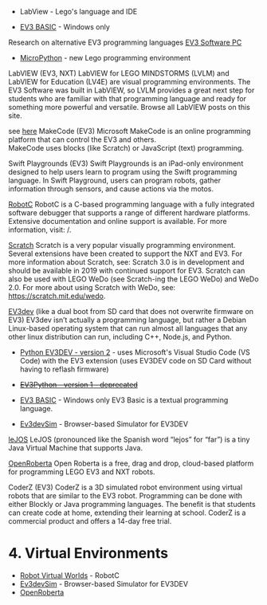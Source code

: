 * LabView - Lego's language and IDE

* [EV3 BASIC](https://sites.google.com/site/ev3basic/) - Windows only






Research on alternative EV3 programming languages
[EV3 Software PC](https://www.lego.com/en-ca/themes/mindstorms/downloads)
* [MicroPython](https://education.lego.com/en-us/downloads/mindstorms-ev3/software#MicroPython?fbclid=IwAR0go3PgzBw16JmvvLphNC_KR2sRoZfiBvkew6w2SBzcX4gZzSukVrIeM8I) - new Lego programming environment

LabVIEW (EV3, NXT)
LabVIEW for LEGO MINDSTORMS (LVLM) and LabVIEW for Education (LV4E) are visual programming environments. 
The EV3 Software was built in LabVIEW, so LVLM provides a great next step for students who are familiar with that programming language and 
ready for something more powerful and versatile. Browse all LabVIEW posts on this site.

see [here](http://www.legoengineering.com/alternative-programming-languages/)
MakeCode (EV3)
Microsoft MakeCode is an online programming platform that can control the EV3 and others.  
MakeCode uses blocks (like Scratch) or JavaScript (text) programming.

Swift Playgrounds (EV3)
Swift Playgrounds is an iPad-only environment designed to help users learn to program using the Swift programming language. In Swift Playground, 
users can program robots, gather information through sensors, and cause actions via the motos. 



[RobotC](http://www.robotc.net)
RobotC is a C-based programming language with a fully integrated software debugger that supports a range of different hardware platforms. 
Extensive documentation and online support is available. For more information, visit: /.

[Scratch](https://scratch.mit.edu/)
Scratch is a very popular visually programming environment. Several extensions have been created to support the NXT and EV3. 
For more information about Scratch, see:   Scratch 3.0 is in development and should be available in 2019 with continued support for EV3. Scratch can also be used with LEGO WeDo (see Scratch-ing the LEGO WeDo) and WeDo 2.0. For more about using Scratch with WeDo, see: https://scratch.mit.edu/wedo.

[EV3dev](http://www.ev3dev.org/) (like a dual boot from SD card that does not overwrite firmware on EV3)
EV3dev isn’t actually a programming language, but rather a Debian Linux-based operating system that can run almost all languages that any other linux distribution can run, including C++, Node.js, and Python. 
* [Python EV3DEV - version 2](https://sites.google.com/site/ev3devpython/) - uses Microsoft's Visual Studio Code (VS Code) with the EV3 extension (uses EV3DEV code on SD Card without having to reflash firmware)
* ~~[EV3Python - version 1 - deprecated](https://sites.google.com/site/ev3python/)~~

* [EV3 BASIC](https://sites.google.com/site/ev3basic/) - Windows only
EV3 Basic is a textual programming language.
* [Ev3devSim](https://www.aposteriori.com.sg/Ev3devSim/index.html) - Browser-based Simulator for EV3DEV

[leJOS](http://www.lejos.org/ev3.php)
LeJOS (pronounced like the Spanish word “lejos” for “far”) is a tiny Java Virtual Machine that supports Java. 

[OpenRoberta](https://lab.open-roberta.org/)
Open Roberta is a free, drag and drop, cloud-based platform for programming LEGO EV3 and NXT robots. 


CoderZ (EV3)
CoderZ is a 3D simulated robot environment using virtual robots that are similar to the EV3 robot.
Programming can be done with either Blockly or Java programming languages. 
The benefit is that students can create code at home, extending their learning at school. 
CoderZ is a commercial product and offers a 14-day free trial.




# 4. Virtual Environments
* [Robot Virtual Worlds](http://www.robotvirtualworlds.com/) - RobotC
* [Ev3devSim](https://www.aposteriori.com.sg/Ev3devSim/index.html) - Browser-based Simulator for EV3DEV
* [OpenRoberta](https://lab.open-roberta.org/)
